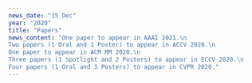 ```yaml
---
news_date: "15 Dec"
year: "2020"
title: "Papers"
news_content: "One paper to appear in AAAI 2021.\n
Two papers (1 Oral and 1 Poster) to appear in ACCV 2020.\n
One paper to appear in ACM MM 2020.\n
Three papers (1 Spotlight and 2 Posters) to appear in ECCV 2020.\n
Four papers (1 Oral and 3 Posters) to appear in CVPR 2020."
---
```

